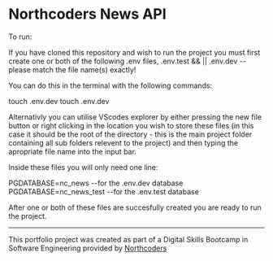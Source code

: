 # Northcoders News API

<!-- prettier-ignore-start -->


To run:

If you have cloned this repository and wish to run the project you must first create one or both of the following .env files,
.env.test && || .env.dev --please match the file name(s) exactly!

You can do this in the terminal with the following commands:

touch .env.dev
touch .env.dev

Alternativly you can utilise VScodes explorer by either pressing the new file button or right clicking in the location you wish to store these files (in this case it should be the root of the directory - this is the main project folder containing all sub folders relevent to the project) and then typing the apropriate file name into the input bar.

Inside these files you will only need one line:

PGDATABASE=nc_news       --for the .env.dev database 
PGDATABASE=nc_news_test  --for the .env.test database

After one or both of these files are succesfully created you are ready to run the project.


---

This portfolio project was created as part of a Digital Skills Bootcamp in Software Engineering provided by [Northcoders](https://northcoders.com/)

<!-- prettier-ignore-end -->
